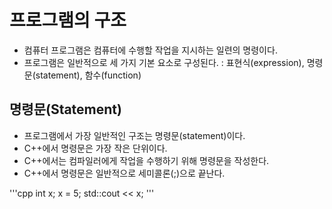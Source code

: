 # 프로그램의 구조

 - 컴퓨터 프로그램은 컴퓨터에 수행할 작업을 지시하는 일련의 명령이다.
 - 프로그램은 일반적으로 세 가지 기본 요소로 구성된다. : 표현식(expression), 명령문(statement), 함수(function)

 ## 명령문(Statement)
 - 프로그램에서 가장 일반적인 구조는 명령문(statement)이다.
 - C++에서 명령문은 가장 작은 단위이다.
 - C++에서는 컴파일러에게 작업을 수행하기 위해 명령문을 작성한다.
 - C++에서 명령문은 일반적으로 세미콜론(;)으로 끝난다.

 '''cpp
 int x;
 x = 5;
 std::cout << x;
 '''